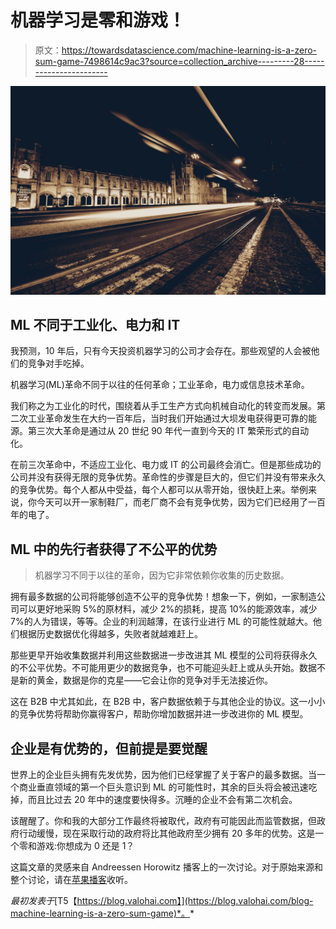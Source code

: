 # 机器学习是零和游戏！

> 原文：<https://towardsdatascience.com/machine-learning-is-a-zero-sum-game-7498614c9ac3?source=collection_archive---------28----------------------->

![](img/9137fb9248d4db6db139947221781f4b.png)

## ML 不同于工业化、电力和 IT

我预测，10 年后，只有今天投资机器学习的公司才会存在。那些观望的人会被他们的竞争对手吃掉。

机器学习(ML)革命不同于以往的任何革命；工业革命，电力或信息技术革命。

我们称之为工业化的时代，围绕着从手工生产方式向机械自动化的转变而发展。第二次工业革命发生在大约一百年后，当时我们开始通过大坝发电获得更可靠的能源。第三次大革命是通过从 20 世纪 90 年代一直到今天的 IT 繁荣形式的自动化。

在前三次革命中，不适应工业化、电力或 IT 的公司最终会消亡。但是那些成功的公司并没有获得无限的竞争优势。革命性的步骤是巨大的，但它们并没有带来永久的竞争优势。每个人都从中受益，每个人都可以从零开始，很快赶上来。举例来说，你今天可以开一家制鞋厂，而老厂商不会有竞争优势，因为它们已经用了一百年的电了。

## ML 中的先行者获得了不公平的优势

> 机器学习不同于以往的革命，因为它非常依赖你收集的历史数据。

拥有最多数据的公司将能够创造不公平的竞争优势！想象一下，例如，一家制造公司可以更好地采购 5%的原材料，减少 2%的损耗，提高 10%的能源效率，减少 7%的人为错误，等等。企业的利润越薄，在该行业进行 ML 的可能性就越大。他们根据历史数据优化得越多，失败者就越难赶上。

那些更早开始收集数据并利用这些数据进一步改进其 ML 模型的公司将获得永久的不公平优势。不可能用更少的数据竞争，也不可能迎头赶上或从头开始。数据不是新的黄金，数据是你的克星——它会让你的竞争对手无法接近你。

这在 B2B 中尤其如此，在 B2B 中，客户数据依赖于与其他企业的协议。这一小小的竞争优势将帮助你赢得客户，帮助你增加数据并进一步改进你的 ML 模型。

## 企业是有优势的，但前提是要觉醒

世界上的企业巨头拥有先发优势，因为他们已经掌握了关于客户的最多数据。当一个商业垂直领域的第一个巨头意识到 ML 的可能性时，其余的巨头将会被迅速吃掉，而且比过去 20 年中的速度要快得多。沉睡的企业不会有第二次机会。

该醒醒了。你和我的大部分工作最终将被取代，政府有可能因此而监管数据，但政府行动缓慢，现在采取行动的政府将比其他政府至少拥有 20 多年的优势。这是一个零和游戏:你想成为 0 还是 1？

这篇文章的灵感来自 Andreessen Horowitz 播客上的一次讨论。对于原始来源和整个讨论，请在[苹果播客](https://podcasts.apple.com/fi/podcast/a16z-podcast/id842818711?i=1000454683165)收听。

*最初发表于*[T5【https://blog.valohai.com】](https://blog.valohai.com/blog-machine-learning-is-a-zero-sum-game)*。*